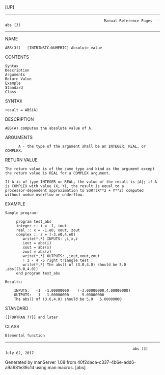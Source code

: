 [UP]

-----------------------------------------------------------------------------------------------------------------------------------
                                                 Manual Reference Pages  - abs (3)
-----------------------------------------------------------------------------------------------------------------------------------
                                                                 
NAME

    ABS(3f) - [INTRINSIC:NUMERIC] Absolute value

CONTENTS

    Syntax
    Description
    Arguments
    Return Value
    Example
    Standard
    Class

SYNTAX

    result = ABS(A)

DESCRIPTION

    ABS(A) computes the absolute value of A.

ARGUMENTS

          A - the type of the argument shall be an INTEGER, REAL, or COMPLEX.

RETURN VALUE

    The return value is of the same type and kind as the argument except the return value is REAL for a COMPLEX argument.

    If A is of type INTEGER or REAL, the value of the result is |A|; if A is COMPLEX with value (X, Y), the result is equal to a
    processor-dependent approximation to SQRT(X**2 + Y**2) computed without undue overflow or underflow.

EXAMPLE

    Sample program:

         program test_abs
         integer :: i = -1, iout
         real :: x = -1.e0, xout, zout
         complex :: z = (-3.e0,4.e0)
            write(*,*) INPUTS: ,i,x,z
            iout = abs(i)
            xout = abs(x)
            zout = abs(z)
            write(*,*) OUTPUTS: ,iout,xout,zout
            ! 3 - 4 -5 right triangle test :
            write(*,*) The abs() of (3.0,4.0) should be 5.0 ,abs((3.0,4.0))
         end program test_abs

    Results:

        INPUTS:   -1  -1.00000000    (-3.00000000,4.00000000)
        OUTPUTS:   1   1.00000000      5.00000000
        The abs() of (3.0,4.0) should be 5.0   5.00000000



STANDARD

    [[FORTRAN 77]] and later

CLASS

    Elemental function

-----------------------------------------------------------------------------------------------------------------------------------

                                                              abs (3)                                                 July 02, 2017

Generated by manServer 1.08 from 40f2daca-c337-4b6e-add6-a9a681e39c1d using man macros.
                                                               [abs]
